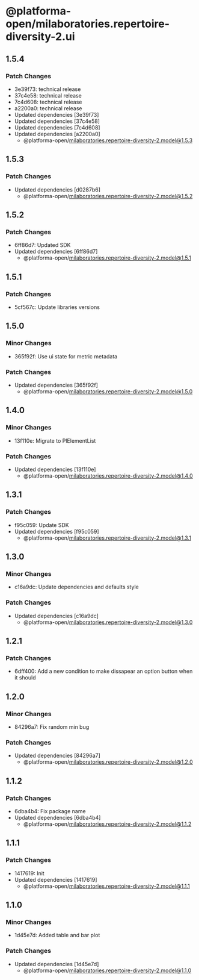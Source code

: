 # @platforma-open/milaboratories.repertoire-diversity-2.ui

## 1.5.4

### Patch Changes

- 3e39f73: technical release
- 37c4e58: technical release
- 7c4d608: technical release
- a2200a0: technical release
- Updated dependencies [3e39f73]
- Updated dependencies [37c4e58]
- Updated dependencies [7c4d608]
- Updated dependencies [a2200a0]
  - @platforma-open/milaboratories.repertoire-diversity-2.model@1.5.3

## 1.5.3

### Patch Changes

- Updated dependencies [d0287b6]
  - @platforma-open/milaboratories.repertoire-diversity-2.model@1.5.2

## 1.5.2

### Patch Changes

- 6ff86d7: Updated SDK
- Updated dependencies [6ff86d7]
  - @platforma-open/milaboratories.repertoire-diversity-2.model@1.5.1

## 1.5.1

### Patch Changes

- 5cf567c: Update libraries versions

## 1.5.0

### Minor Changes

- 365f92f: Use ui state for metric metadata

### Patch Changes

- Updated dependencies [365f92f]
  - @platforma-open/milaboratories.repertoire-diversity-2.model@1.5.0

## 1.4.0

### Minor Changes

- 13f110e: Migrate to PlElementList

### Patch Changes

- Updated dependencies [13f110e]
  - @platforma-open/milaboratories.repertoire-diversity-2.model@1.4.0

## 1.3.1

### Patch Changes

- f95c059: Update SDK
- Updated dependencies [f95c059]
  - @platforma-open/milaboratories.repertoire-diversity-2.model@1.3.1

## 1.3.0

### Minor Changes

- c16a9dc: Update dependencies and defaults style

### Patch Changes

- Updated dependencies [c16a9dc]
  - @platforma-open/milaboratories.repertoire-diversity-2.model@1.3.0

## 1.2.1

### Patch Changes

- 6dff400: Add a new condition to make dissapear an option button when it should

## 1.2.0

### Minor Changes

- 84296a7: Fix random min bug

### Patch Changes

- Updated dependencies [84296a7]
  - @platforma-open/milaboratories.repertoire-diversity-2.model@1.2.0

## 1.1.2

### Patch Changes

- 6dba4b4: Fix package name
- Updated dependencies [6dba4b4]
  - @platforma-open/milaboratories.repertoire-diversity-2.model@1.1.2

## 1.1.1

### Patch Changes

- 1417619: Init
- Updated dependencies [1417619]
  - @platforma-open/milaboratories.repertoire-diversity-2.model@1.1.1

## 1.1.0

### Minor Changes

- 1d45e7d: Added table and bar plot

### Patch Changes

- Updated dependencies [1d45e7d]
  - @platforma-open/milaboratories.repertoire-diversity-2.model@1.1.0
